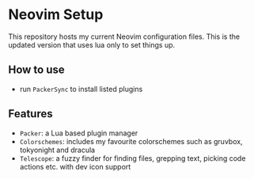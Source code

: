 # Neovim Setup

This repository hosts my current Neovim configuration files. This is the updated version
that uses lua only to set things up.

## How to use

- run `PackerSync` to install listed plugins

## Features

- `Packer`: a Lua based plugin manager
- `Colorschemes`: includes my favourite colorschemes such as gruvbox, tokyonight and dracula
- `Telescope`: a fuzzy finder for finding files, grepping text, picking code actions etc. with dev icon support

